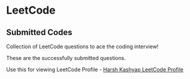 # LeetCode
## Submitted Codes
Collection of LeetCode questions to ace the coding interview! 

These are the successfully submitted questions.

Use this for viewing LeetCode Profile - 
[Harsh Kashyap LeetCode Profile](https://leetcode.com/Harsh23Kashyap/)
